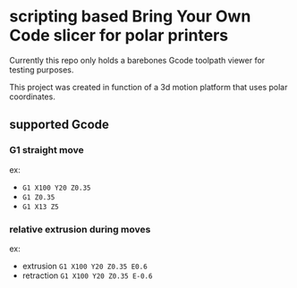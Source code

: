 # scripting based Bring Your Own Code slicer for polar printers
Currently this repo only holds a barebones Gcode toolpath viewer for testing purposes.

This project was created in function of a 3d motion platform that uses polar coordinates.

## supported Gcode 

### G1 straight move
ex: 
- `G1 X100 Y20 Z0.35`
- `G1 Z0.35`
- `G1 X13 Z5`

### relative extrusion during moves
ex: 
- extrusion `G1 X100 Y20 Z0.35 E0.6`
- retraction `G1 X100 Y20 Z0.35 E-0.6`
